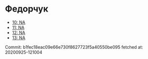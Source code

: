 # Федорчук
- [10: NA](10.md)
- [11: NA](11.md)
- [12: NA](12.md)
- [13: NA](13.md)

Commit: b1fec18eac09e66e730f8627723f5a40550be095
 fetched at: 20200925-121004
